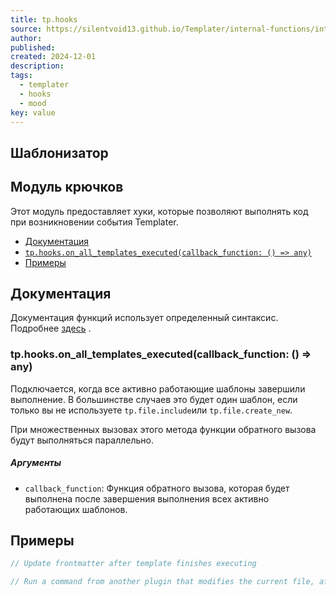 ```yaml
---
title: tp.hooks
source: https://silentvoid13.github.io/Templater/internal-functions/internal-modules/hooks-module.html
author: 
published: 
created: 2024-12-01
description: 
tags:
  - templater
  - hooks
  - mood
key: value
---
```

## Шаблонизатор

## Модуль крючков

Этот модуль предоставляет хуки, которые позволяют выполнять код при возникновении события Templater.

- [Документация](https://silentvoid13.github.io/Templater/internal-functions/internal-modules/#documentation)
- [`tp.hooks.on_all_templates_executed(callback_function: () => any)`](https://silentvoid13.github.io/Templater/internal-functions/internal-modules/#tphookson_all_templates_executedcallback_function---any)
- [Примеры](https://silentvoid13.github.io/Templater/internal-functions/internal-modules/#examples)

## Документация

Документация функций использует определенный синтаксис. Подробнее [здесь](https://silentvoid13.github.io/Templater/syntax.html#function-documentation-syntax) .

### tp.hooks.on_all_templates_executed(callback_function: () => any)

Подключается, когда все активно работающие шаблоны завершили выполнение. В большинстве случаев это будет один шаблон, если только вы не используете `tp.file.include`или `tp.file.create_new`.

При множественных вызовах этого метода функции обратного вызова будут выполняться параллельно.

##### Аргументы

- `callback_function`: Функция обратного вызова, которая будет выполнена после завершения выполнения всех активно работающих шаблонов.

## Примеры
```javascript
// Update frontmatter after template finishes executing

// Run a command from another plugin that modifies the current file, after Templater has updated the file
```

